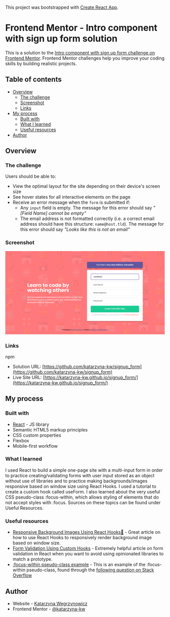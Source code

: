 This project was bootstrapped with [Create React App](https://github.com/facebook/create-react-app).

# Frontend Mentor - Intro component with sign up form solution

This is a solution to the [Intro component with sign up form challenge on Frontend Mentor](https://www.frontendmentor.io/challenges/intro-component-with-signup-form-5cf91bd49edda32581d28fd1). Frontend Mentor challenges help you improve your coding skills by building realistic projects. 

## Table of contents

- [Overview](#overview)
  - [The challenge](#the-challenge)
  - [Screenshot](#screenshot)
  - [Links](#links)
- [My process](#my-process)
  - [Built with](#built-with)
  - [What I learned](#what-i-learned)
  - [Useful resources](#useful-resources)
- [Author](#author)


## Overview

### The challenge

Users should be able to:

- View the optimal layout for the site depending on their device's screen size
- See hover states for all interactive elements on the page
- Receive an error message when the `form` is submitted if:
  - Any `input` field is empty. The message for this error should say *"[Field Name] cannot be empty"*
  - The email address is not formatted correctly (i.e. a correct email address should have this structure: `name@host.tld`). The message for this error should say *"Looks like this is not an email"*

### Screenshot

![](./src/img/screenshot.png)



### Links
npm
- Solution URL: [https://github.com/katarzyna-kw/signup_form](https://github.com/katarzyna-kw/signup_form)
- Live Site URL: [https://katarzyna-kw.github.io/signup_form/](https://katarzyna-kw.github.io/signup_form/)

## My process

### Built with

- [React](https://reactjs.org/) - JS library
- Semantic HTML5 markup principles
- CSS custom properties
- Flexbox
- Mobile-first workflow


### What I learned

I used React to build a simple one-page site with a multi-input form in order to practice creating/validating forms with user input stored as an object without use of libraries and to practice making backgrounds/images responsive based on window size using React Hooks. I used a tutorial to create a custom hook called useForm. I also learned about the very useful CSS pseudo-class :focus-within, which allows styling of elements that do not accept styles with :focus. Sources on these topics can be found under Useful Resources. 

### Useful resources

- [Responsive Background Images Using React Hooks🍍](https://itnext.io/responsive-background-images-using-react-hooks-941af365ea1f) - Great article on how to use React Hooks to responsively render background image based on window size.
- [Form Validation Using Custom Hooks](https://upmostly.com/tutorials/form-validation-using-custom-react-hooks) - Extremely helpful article on form validation in React when you want to avoid using opinionated libraries to match a prototype.
- [:focus-within pseudo-class example](https://codepen.io/danield770/pen/jweZPN) - This is an example of the :focus-within pseudo-class, found through the [following question on Stack Overflow](https://stackoverflow.com/questions/7876283/using-focus-to-style-outer-div)


## Author

- Website - [Katarzyna Wegrzynowicz](https://katarzyna-kw.github.io/portfolio-website/)
- Frontend Mentor - [@katarzyna-kw](https://www.frontendmentor.io/profile/katarzyna-kw)
